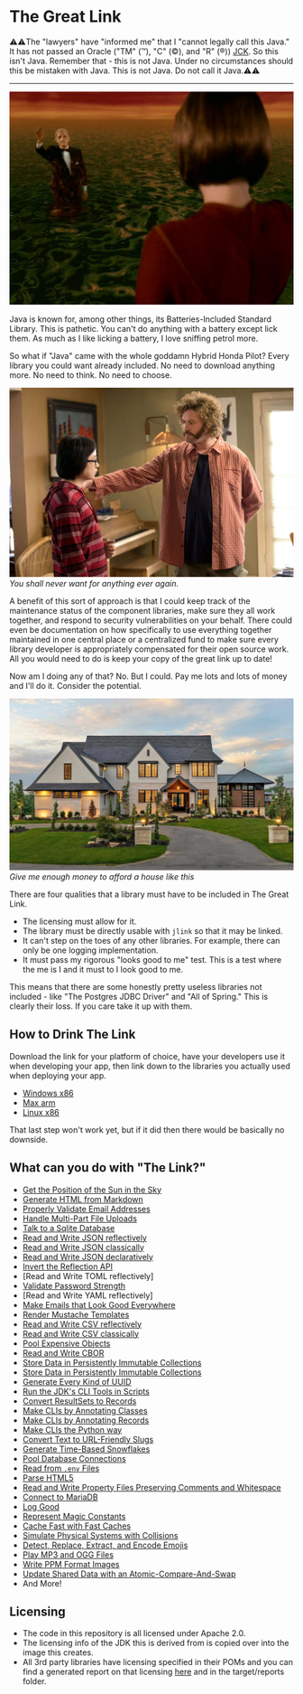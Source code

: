 # The Great Link

⚠️⚠️The "lawyers" have "informed me" that I "cannot legally call this Java." It has not passed an Oracle ("TM" (™), "C" (©), and "R" (®)) [JCK](https://openjdk.org/groups/conformance/JckAccess/).
So this isn't Java.
Remember that - this is not Java. Under no circumstances should this be mistaken with Java. This is not Java.
Do not call it Java.⚠️⚠️

---

![](./images/link.png)

Java is known for, among other things, its Batteries-Included Standard Library.
This is pathetic. You can't do anything with a battery except lick them. As much
as I like licking a battery, I love sniffing petrol more.

So what if "Java" came with the whole goddamn Hybrid Honda Pilot? Every library you could want
already included. No need to download anything more. No need to think. No need to choose.



![](./images/valley.png)
*You shall never want for anything ever again.*

A benefit of this sort of approach is that I could keep
track of the maintenance status of the component libraries,
make sure they all work together, and respond to security
vulnerabilities on your behalf. There could even be documentation
on how specifically to use everything together maintained in one central place
or a centralized fund to make sure every library developer is appropriately compensated
for their open source work. All you would need to do is
keep your copy of the great link up to date!

Now am I doing any of that? No.
But I could. Pay me lots and lots of money and I'll do it. 
Consider the potential.

![](./images/house.png)
*Give me enough money to afford a house like this*


There are four qualities that a library must have to be included
in The Great Link.

* The licensing must allow for it.
* The library must be directly usable with `jlink` so that it may be linked.
* It can't step on the toes of any other libraries. For example, there can only be one logging implementation.
* It must pass my rigorous "looks good to me" test. This is a test where the me is I and it must to I look good to me.


This means that there are some honestly pretty useless libraries not included - like "The Postgres JDBC Driver" and "All of Spring."
This is clearly their loss. If you care take it up with them.

## How to Drink The Link

Download the link for your platform of choice, have your
developers use it when developing your app, then link down to the
libraries you actually used when deploying your app.

- [Windows x86]()
- [Max arm]()
- [Linux x86]()

That last step won't work yet, but if it did then there would be basically no downside.


## What can you do with "The Link?"

* [Get the Position of the Sun in the Sky](https://github.com/klausbrunner/solarpositioning)
* [Generate HTML from Markdown](https://github.com/commonmark/commonmark-java)
* [Properly Validate Email Addresses](https://github.com/RohanNagar/jmail)
* [Handle Multi-Part File Uploads](https://github.com/apache/commons-fileupload)
* [Talk to a Sqlite Database](https://github.com/xerial/sqlite-jdbc)
* [Read and Write JSON reflectively](https://github.com/FasterXML/jackson-databind)
* [Read and Write JSON classically](https://github.com/stleary/JSON-java)
* [Read and Write JSON declaratively](https://github.com/bowbahdoe/json)
* [Invert the Reflection API](https://github.com/classgraph/classgraph)
* [Read and Write TOML reflectively]
* [Validate Password Strength](https://github.com/nulab/zxcvbn4j)
* [Read and Write YAML reflectively]
* [Make Emails that Look Good Everywhere](https://github.com/digitalfondue/mjml4j)
* [Render Mustache Templates](https://github.com/samskivert/jmustache)
* [Read and Write CSV reflectively](https://github.com/FasterXML/jackson-dataformats-text)
* [Read and Write CSV classically]()
* [Pool Expensive Objects](https://commons.apache.org/proper/commons-pool/)
* [Read and Write CBOR](https://github.com/FasterXML/jackson-dataformats-binary)
* [Store Data in Persistently Immutable Collections](https://vavr.io/)
* [Store Data in Persistently Immutable Collections](https://github.com/hrldcpr/pcollections)
* [Generate Every Kind of UUID](https://github.com/cowtowncoder/java-uuid-generator)
* [Run the JDK's CLI Tools in Scripts](https://github.com/bowbahdoe/tools)
* [Convert ResultSets to Records](https://github.com/bowbahdoe/jdbc)
* [Make CLIs by Annotating Classes](https://picocli.info/)
* [Make CLIs by Annotating Records](https://github.com/nipafx/record-args)
* [Make CLIs the Python way](https://argparse4j.github.io/)
* [Convert Text to URL-Friendly Slugs](https://github.com/slugify/slugify)
* [Generate Time-Based Snowflakes](https://github.com/bowbahdoe/flake)
* [Pool Database Connections](https://github.com/brettwooldridge/HikariCP)
* [Read from `.env` Files](https://github.com/cdimascio/dotenv-java)
* [Parse HTML5](https://github.com/digitalfondue/jfiveparse)
* [Read and Write Property Files Preserving Comments and Whitespace](https://github.com/poiu-de/apron)
* [Connect to MariaDB](https://github.com/mariadb-corporation/mariadb-connector-j/tree/master)
* [Log Good](https://github.com/jstachio/rainbowgum)
* [Represent Magic Constants](https://github.com/JetBrains/java-annotations)
* [Cache Fast with Fast Caches](https://github.com/ben-manes/caffeine)
* [Simulate Physical Systems with Collisions](https://dyn4j.org/)
* [Detect, Replace, Extract, and Encode Emojis](https://github.com/felldo/JEmoji)
* [Play MP3 and OGG Files](https://github.com/bowbahdoe/java-audio-stack)
* [Write PPM Format Images](https://github.com/bowbahdoe/ppm)
* [Update Shared Data with an Atomic-Compare-And-Swap](https://github.com/bowbahdoe/atom)
* And More!

## Licensing

* The code in this repository is all licensed under Apache 2.0.
* The licensing info of the JDK this is derived from is copied over into
the image this creates. 
* All 3rd party libraries have licensing specified in their POMs
and you can find a generated report on that licensing [here](https://musical-meringue-598fed.netlify.app/aggregate-third-party-report)
and in the target/reports folder.
